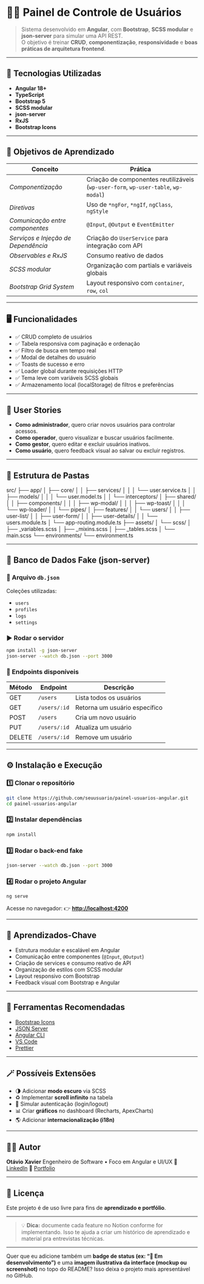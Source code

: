 # 🧑‍💼 Painel de Controle de Usuários

> Sistema desenvolvido em **Angular**, com **Bootstrap**, **SCSS modular** e **json-server** para simular uma API REST.  
> O objetivo é treinar **CRUD**, **componentização**, **responsividade** e **boas práticas de arquitetura frontend**.

---

## 🚀 Tecnologias Utilizadas

- **Angular 18+**
- **TypeScript**
- **Bootstrap 5**
- **SCSS modular**
- **json-server**
- **RxJS**
- **Bootstrap Icons**

---

## 🎯 Objetivos de Aprendizado

| Conceito | Prática |
|-----------|----------|
| *Componentização* | Criação de componentes reutilizáveis (`wp-user-form`, `wp-user-table`, `wp-modal`) |
| *Diretivas* | Uso de `*ngFor`, `*ngIf`, `ngClass`, `ngStyle` |
| *Comunicação entre componentes* | `@Input`, `@Output` e `EventEmitter` |
| *Serviços e Injeção de Dependência* | Criação do `UserService` para integração com API |
| *Observables e RxJS* | Consumo reativo de dados |
| *SCSS modular* | Organização com partials e variáveis globais |
| *Bootstrap Grid System* | Layout responsivo com `container`, `row`, `col` |

---

## 🖥️ Funcionalidades

- ✅ CRUD completo de usuários  
- ✅ Tabela responsiva com paginação e ordenação  
- ✅ Filtro de busca em tempo real  
- ✅ Modal de detalhes do usuário  
- ✅ Toasts de sucesso e erro  
- ✅ Loader global durante requisições HTTP  
- ✅ Tema leve com variáveis SCSS globais  
- ✅ Armazenamento local (localStorage) de filtros e preferências  

---

## 📘 User Stories

- **Como administrador**, quero criar novos usuários para controlar acessos.  
- **Como operador**, quero visualizar e buscar usuários facilmente.  
- **Como gestor**, quero editar e excluir usuários inativos.  
- **Como usuário**, quero feedback visual ao salvar ou excluir registros.  

---

## 📁 Estrutura de Pastas

src/
├── app/
│   ├── core/
│   │   ├── services/
│   │   │   └── user.service.ts
│   │   ├── models/
│   │   │   └── user.model.ts
│   │   └── interceptors/
│   ├── shared/
│   │   ├── components/
│   │   │   ├── wp-modal/
│   │   │   ├── wp-toast/
│   │   │   └── wp-loader/
│   │   └── pipes/
│   ├── features/
│   │   └── users/
│   │       ├── user-list/
│   │       ├── user-form/
│   │       ├── user-details/
│   │       └── users.module.ts
│   └── app-routing.module.ts
├── assets/
│   └── scss/
│       ├── _variables.scss
│       ├── _mixins.scss
│       ├── _tables.scss
│       └── main.scss
└── environments/
└── environment.ts

---

## 🧩 Banco de Dados Fake (json-server)

### 📄 Arquivo `db.json`

Coleções utilizadas:
- `users`
- `profiles`
- `logs`
- `settings`

### ▶️ Rodar o servidor

```bash
npm install -g json-server
json-server --watch db.json --port 3000
```

### 🔗 Endpoints disponíveis

| Método | Endpoint     | Descrição                     |
| ------ | ------------ | ----------------------------- |
| GET    | `/users`     | Lista todos os usuários       |
| GET    | `/users/:id` | Retorna um usuário específico |
| POST   | `/users`     | Cria um novo usuário          |
| PUT    | `/users/:id` | Atualiza um usuário           |
| DELETE | `/users/:id` | Remove um usuário             |

---

## ⚙️ Instalação e Execução

### 1️⃣ Clonar o repositório

```bash
git clone https://github.com/seuusuario/painel-usuarios-angular.git
cd painel-usuarios-angular
```

### 2️⃣ Instalar dependências

```bash
npm install
```

### 3️⃣ Rodar o back-end fake

```bash
json-server --watch db.json --port 3000
```

### 4️⃣ Rodar o projeto Angular

```bash
ng serve
```

Acesse no navegador:
👉 **[http://localhost:4200](http://localhost:4200)**

---

## 🧠 Aprendizados-Chave

* Estrutura modular e escalável em Angular
* Comunicação entre componentes (`@Input`, `@Output`)
* Criação de services e consumo reativo de API
* Organização de estilos com SCSS modular
* Layout responsivo com Bootstrap
* Feedback visual com Bootstrap e Angular

---

## 🧰 Ferramentas Recomendadas

* [Bootstrap Icons](https://icons.getbootstrap.com/)
* [JSON Server](https://github.com/typicode/json-server)
* [Angular CLI](https://angular.dev/tools/cli)
* [VS Code](https://code.visualstudio.com/)
* [Prettier](https://prettier.io/)

---

## 🪄 Possíveis Extensões

* 🌗 Adicionar **modo escuro** via SCSS
* ♻️ Implementar **scroll infinito** na tabela
* 🔐 Simular autenticação (login/logout)
* 📊 Criar **gráficos** no dashboard (Recharts, ApexCharts)
* 🌎 Adicionar **internacionalização (i18n)**

---

## 👨‍💻 Autor

**Otávio Xavier**
Engenheiro de Software • Foco em Angular e UI/UX
💼 [LinkedIn](https://linkedin.com/in/otavioxavier)
🎨 [Portfolio](#)

---

## 📝 Licença

Este projeto é de uso livre para fins de **aprendizado e portfólio**.

---

> 💡 **Dica:** documente cada feature no Notion conforme for implementando.
> Isso te ajuda a criar um histórico de aprendizado e material pra entrevistas técnicas.

---

Quer que eu adicione também um **badge de status (ex: “🚧 Em desenvolvimento”)** e uma **imagem ilustrativa da interface (mockup ou screenshot)** no topo do README? Isso deixa o projeto mais apresentável no GitHub.
